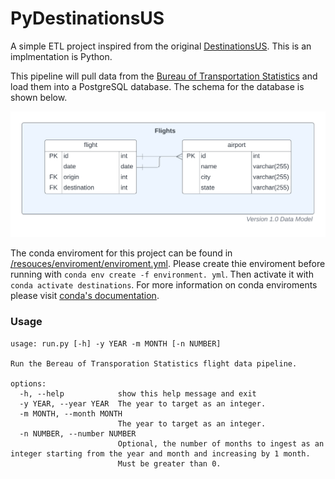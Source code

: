 # PyDestinationsUS

A simple ETL project inspired from the original [DestinationsUS](https://github.com/jxandercrawford/DestinationsUS). This is an implmentation is Python.

This pipeline will pull data from the [Bureau of Transportation Statistics](https://transtats.bts.gov) and load them into a PostgreSQL database. The schema for the database is shown below.

![erd](resources/database/erd.png)

The conda enviroment for this project can be found in [/resouces/enviroment/enviroment.yml](/resources/enviroment/environment.yml). Please create thie enviroment before running with `conda env create -f environment. yml`. Then activate it with `conda activate destinations`. For more information on conda enviroments please visit [conda's documentation](https://conda.io/projects/conda/en/latest/user-guide/tasks/manage-environments.html).

### Usage
```
usage: run.py [-h] -y YEAR -m MONTH [-n NUMBER]

Run the Bereau of Transporation Statistics flight data pipeline.

options:
  -h, --help            show this help message and exit
  -y YEAR, --year YEAR  The year to target as an integer.
  -m MONTH, --month MONTH
                        The year to target as an integer.
  -n NUMBER, --number NUMBER
                        Optional, the number of months to ingest as an integer starting from the year and month and increasing by 1 month.
                        Must be greater than 0.
```
